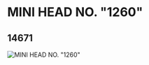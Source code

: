 # MINI HEAD NO. "1260"
## 14671
![MINI HEAD NO. "1260"](https://lc-www-live-s.legocdn.com/media/bricks/5/2/6042912.jpg)
